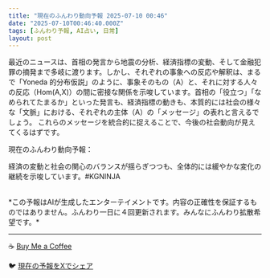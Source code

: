 ```yaml
---
title: "現在のふんわり動向予報 2025-07-10 00:46"
date: "2025-07-10T00:46:40.000Z"
tags: [ふんわり予報, AI占い, 日常]
layout: post
---
```


最近のニュースは、首相の発言から地震の分析、経済指標の変動、そして金融犯罪の摘発まで多岐に渡ります。しかし、それぞれの事象への反応や解釈は、まるで「Yoneda 的分布仮説」のように、事象そのもの（A）と、それに対する人々の反応（Hom(A,X)）の間に密接な関係を示唆しています。首相の「役立つ」「なめられてたまるか」といった発言も、経済指標の動きも、本質的には社会の様々な「文脈」における、それぞれの主体（A）の「メッセージ」の表れと言えるでしょう。  これらのメッセージを統合的に捉えることで、今後の社会動向が見えてくるはずです。


現在のふんわり動向予報：

経済の変動と社会の関心のバランスが揺らぎつつも、全体的には緩やかな変化の継続を示唆しています。#KGNINJA

<br>
*この予報はAIが生成したエンターテイメントです。内容の正確性を保証するものではありません。ふんわり一日に４回更新されます。みんなにふんわり拡散希望です。*

---
☕️ [Buy Me a Coffee](https://www.buymeacoffee.com/kgninja)

🐦 [現在の予報をXでシェア](https://twitter.com/intent/tweet?text=%E7%8F%BE%E5%9C%A8%E3%81%AE%E3%81%B5%E3%82%93%E3%82%8F%E3%82%8A%E4%BA%88%E5%A0%B1%3A%20%E3%80%8C%E6%9C%80%E8%BF%91%E3%81%AE%E3%83%8B%E3%83%A5%E3%83%BC%E3%82%B9%E3%81%AF%E3%80%81%E9%A6%96%E7%9B%B8%E3%81%AE%E7%99%BA%E8%A8%80%E3%81%8B%E3%82%89%E5%9C%B0%E9%9C%87%E3%81%AE%E5%88%86%E6%9E%90%E3%80%81%E7%B5%8C%E6%B8%88%E6%8C%87%E6%A8%99%E3%81%AE%E5%A4%89%E5%8B%95%E3%80%81%E3%81%9D%E3%81%97%E3%81%A6%E9%87%91%E8%9E%8D%E7%8A%AF%E7%BD%AA%E3%81%AE%E6%91%98%E7%99%BA%E3%81%BE%E3%81%A7%E5%A4%9A%E5%B2%90%E3%81%AB%E6%B8%A1%E3%82%8A%E3%81%BE%E3%81%99%E3%80%82%E3%80%8D%23KGNINJA%20%E7%B6%9A%E3%81%8D%E3%81%AF%E3%83%96%E3%83%AD%E3%82%B0%E3%81%A7%EF%BC%81%F0%9F%91%87&url=https%3A%2F%2Fkg-ninja.github.io%2FFunwariyoso%2F)
